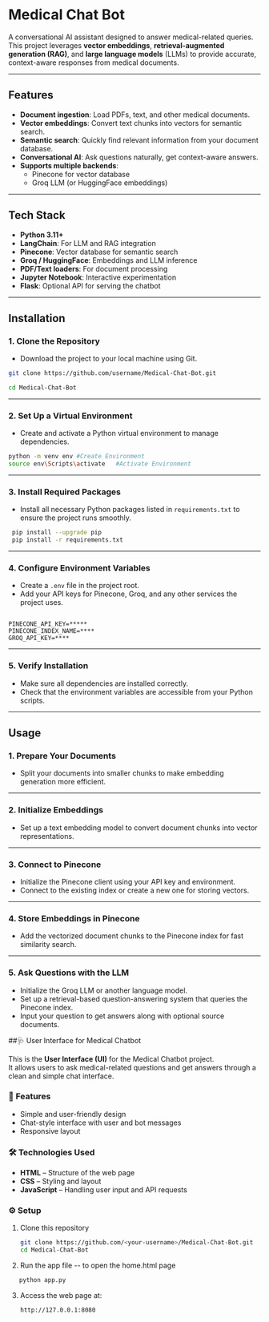 # Medical Chat Bot

A conversational AI assistant designed to answer medical-related queries. This project leverages **vector embeddings**, **retrieval-augmented generation (RAG)**, and **large language models** (LLMs) to provide accurate, context-aware responses from medical documents.

---

## Features

- **Document ingestion**: Load PDFs, text, and other medical documents.
- **Vector embeddings**: Convert text chunks into vectors for semantic search.
- **Semantic search**: Quickly find relevant information from your document database.
- **Conversational AI**: Ask questions naturally, get context-aware answers.
- **Supports multiple backends**: 
  - Pinecone for vector database
  - Groq LLM (or HuggingFace embeddings)

---

## Tech Stack

- **Python 3.11+**
- **LangChain**: For LLM and RAG integration
- **Pinecone**: Vector database for semantic search
- **Groq / HuggingFace**: Embeddings and LLM inference
- **PDF/Text loaders**: For document processing
- **Jupyter Notebook**: Interactive experimentation
- **Flask**: Optional API for serving the chatbot

---


## Installation

### 1. Clone the Repository
- Download the project to your local machine using Git.
```bash
git clone https://github.com/username/Medical-Chat-Bot.git

cd Medical-Chat-Bot
```

---

### 2. Set Up a Virtual Environment
- Create and activate a Python virtual environment to manage dependencies.
```bash
python -m venv env #Create Environment
source env\Scripts\activate   #Activate Environment
```
 
---

### 3. Install Required Packages
- Install all necessary Python packages listed in `requirements.txt` to ensure the project runs smoothly.
```bash
 pip install --upgrade pip
 pip install -r requirements.txt
```
---

### 4. Configure Environment Variables
- Create a `.env` file in the project root.
- Add your API keys for Pinecone, Groq, and any other services the project uses.
```
  
PINECONE_API_KEY=*****
PINECONE_INDEX_NAME=****
GROQ_API_KEY=****
```
---

### 5. Verify Installation
- Make sure all dependencies are installed correctly.
- Check that the environment variables are accessible from your Python scripts.

---
## Usage

### 1. Prepare Your Documents
- Split your documents into smaller chunks to make embedding generation more efficient.

---

### 2. Initialize Embeddings
- Set up a text embedding model to convert document chunks into vector representations.

---

### 3. Connect to Pinecone
- Initialize the Pinecone client using your API key and environment.
- Connect to the existing index or create a new one for storing vectors.

---

### 4. Store Embeddings in Pinecone
- Add the vectorized document chunks to the Pinecone index for fast similarity search.

---

### 5. Ask Questions with the LLM
- Initialize the Groq LLM or another language model.
- Set up a retrieval-based question-answering system that queries the Pinecone index.
- Input your question to get answers along with optional source documents.

##🩺 User Interface for Medical Chatbot

This is the **User Interface (UI)** for the Medical Chatbot project.  
It allows users to ask medical-related questions and get answers through a clean and simple chat interface.

### 🚀 Features
- Simple and user-friendly design  
- Chat-style interface with user and bot messages  
- Responsive layout  

### 🛠️ Technologies Used
- **HTML** – Structure of the web page  
- **CSS** – Styling and layout  
- **JavaScript** – Handling user input and API requests  

### ⚙️ Setup
1. Clone this repository  
   ```bash
   git clone https://github.com/<your-username>/Medical-Chat-Bot.git
   cd Medical-Chat-Bot
   ```
2. Run the app file -- to open the home.html page
```bash
   python app.py
```
3. Access the web page at:
   ```
   http://127.0.0.1:8080
   ```










